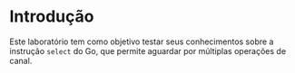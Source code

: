 # Introdução

Este laboratório tem como objetivo testar seus conhecimentos sobre a instrução `select` do Go, que permite aguardar por múltiplas operações de canal.
